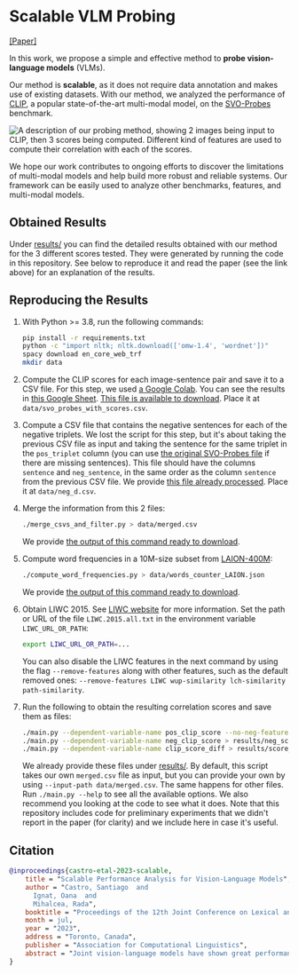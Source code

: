 # Scalable VLM Probing

[[Paper]](https://arxiv.org/pdf/2305.18786.pdf)

In this work, we propose a simple and effective method to **probe vision-language models** (VLMs). 

Our method is **scalable**, as it does not require data annotation and makes use of existing datasets. 
With our method, we analyzed the performance of [CLIP](https://openai.com/research/clip), a popular state-of-the-art
multi-modal model, on the [SVO-Probes](https://github.com/deepmind/svo_probes) benchmark. 

![A description of our probing method, showing 2 images being input to CLIP, then 3 scores being computed. Different
kind of features are used to compute their correlation with each of the scores.](task_overview.png)

We hope our work contributes to ongoing efforts to discover the limitations of multi-modal models and help build more
robust and reliable systems. Our framework can be easily used to analyze other benchmarks, features, and multi-modal
models.

## Obtained Results

Under [results/](results) you can find the detailed results obtained with our method for the 3 different scores tested.
They were generated by running the code in this repository. See below to reproduce it and read the paper (see the link
above) for an explanation of the results.

## Reproducing the Results

1. With Python >= 3.8, run the following commands:

    ```bash
    pip install -r requirements.txt
    python -c "import nltk; nltk.download(['omw-1.4', 'wordnet'])"
    spacy download en_core_web_trf
    mkdir data
    ````

2. Compute the CLIP scores for each image-sentence pair and save it to a CSV file. For this step, we used [a Google
    Colab](https://colab.research.google.com/drive/1I10mjHD-_brEtaKdHqhvkHjRFjVzK1hl?usp=sharing). You can see the
    results in [this Google Sheet](https://docs.google.com/spreadsheets/d/1TPYLRk_f6zMm7pYy8xLPeeS6EsybSCoxjnONOrg40vA/edit?usp=sharing).
    [This file is available to
    download](https://huggingface.co/datasets/MichiganNLP/scalable_vlm_probing/blob/main/svo_probes_with_scores.csv).
    Place it at `data/svo_probes_with_scores.csv`.
3. Compute a CSV file that contains the negative sentences for each of the negative triplets. We lost the script for
    this step, but it's about taking the previous CSV file as input and taking the sentence for the same triplet in the
    `pos_triplet` column (you can use [the original SVO-Probes file](https://github.com/deepmind/svo_probes/blob/main/svo_probes.csv)
    if there are missing sentences). This file should have the columns `sentence` and `neg_sentence`, in the same order
    as the column `sentence` from the previous CSV file. We provide [this file already
    processed](https://huggingface.co/datasets/MichiganNLP/scalable_vlm_probing/blob/main/neg_d.csv). Place it at
    `data/neg_d.csv`.
4. Merge the information from this 2 files:

    ```bash
    ./merge_csvs_and_filter.py > data/merged.csv
    ```

    We provide [the output of this command ready to
    download](https://huggingface.co/datasets/MichiganNLP/scalable_vlm_probing/blob/main/merged.csv).

5. Compute word frequencies in a 10M-size subset from [LAION-400M](https://laion.ai/blog/laion-400-open-dataset/):

    ```bash
    ./compute_word_frequencies.py > data/words_counter_LAION.json
    ```

    We provide [the output of this command ready to
    download](https://huggingface.co/datasets/MichiganNLP/scalable_vlm_probing/blob/main/words_counter_LAION.json).

6. Obtain LIWC 2015. See [LIWC website](https://www.liwc.app/) for more information. Set the path or URL of the file
    `LIWC.2015.all.txt` in the environment variable `LIWC_URL_OR_PATH`:
    
    ```bash
    export LIWC_URL_OR_PATH=...
    ```

    You can also disable the LIWC features in the next command by using the flag `--remove-features` along with other
    features, such as the default removed ones: `--remove-features LIWC wup-similarity lch-similarity path-similarity`.

7. Run the following to obtain the resulting correlation scores and save them as files:

    ```bash
    ./main.py --dependent-variable-name pos_clip_score --no-neg-features > results/pos_scores.txt
    ./main.py --dependent-variable-name neg_clip_score > results/neg_scores.txt
    ./main.py --dependent-variable-name clip_score_diff > results/score_diff.txt
    ```

    We already provide these files under [results/](results). By default, this script takes our own `merged.csv` file as
    input, but you can provide your own by using `--input-path data/merged.csv`. The same happens for other files. Run
    `./main.py --help` to see all the available options. We also recommend you looking at the code to see what it does.
    Note that this repository includes code for preliminary experiments that we didn't report in the paper (for clarity)
    and we include here in case it's useful.

## Citation

```bibtex
@inproceedings{castro-etal-2023-scalable,
    title = "Scalable Performance Analysis for Vision-Language Models",
    author = "Castro, Santiago  and
      Ignat, Oana  and
      Mihalcea, Rada",
    booktitle = "Proceedings of the 12th Joint Conference on Lexical and Computational Semantics",
    month = jul,
    year = "2023",
    address = "Toronto, Canada",
    publisher = "Association for Computational Linguistics",
    abstract = "Joint vision-language models have shown great performance over a diverse set of tasks. However, little is known about their limitations, as the high dimensional space learned by these models makes it difficult to identify semantic errors. Recent work has addressed this problem by designing highly controlled probing task benchmarks. Our paper introduces a more scalable solution that relies on already annotated benchmarks. Our method consists of extracting a large set of diverse features from a vision-language benchmark and measuring their correlation with the output of the target model. We confirm previous findings that CLIP behaves like a bag of words model and performs better with nouns and verbs; we also uncover novel insights such as CLIP getting confused by concrete words. Our framework is available at https://github.com/MichiganNLP/Scalable-VLM-Probing a and can be used with other multimodal models and benchmarks.",
}
```
